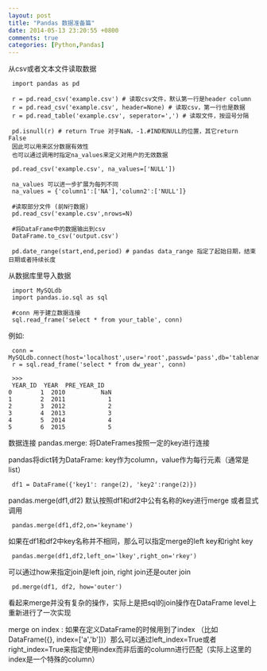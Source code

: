 ```yaml
---
layout: post
title: "Pandas 数据准备篇"
date: 2014-05-13 23:20:55 +0800
comments: true
categories: [Python,Pandas]
---
```


从csv或者文本文件读取数据
     
     import pandas as pd
     
     r = pd.read_csv('example.csv') # 读取csv文件，默认第一行是header column
     r = pd.read_csv('example.csv', header=None) # 读取csv，第一行也是数据
     r = pd.read_table('example.csv', seperator=',') # 读取文件，按逗号分隔

     pd.isnull(r) # return True 对于NaN，-1.#IND和NULL的位置，其它return False
     因此可以用来区分数据有效性
     也可以通过调用时指定na_values来定义对用户的无效数据
     
     pd.read_csv('example.csv', na_values=['NULL'])
     
     na_values 可以进一步扩展为每列不同
     na_values = {'column1':['NA'],'column2':['NULL']}

     #读取部分文件 (前N行数据)
     pd.read_csv('example.csv',nrows=N)
     
     #将DataFrame中的数据输出到csv
     DataFrame.to_csv('output.csv')

     pd.date_range(start,end,period) # pandas data_range 指定了起始日期，结束日期或者持续长度
     
从数据库里导入数据

     import MySQLdb
     import pandas.io.sql as sql

     #conn 用于建立数据连接
     sql.read_frame('select * from your_table', conn)

例如:
     
     conn = MySQLdb.connect(host='localhost',user='root',passwd='pass',db='tablename',port=3306,charset='utf8')
     r = sql.read_frame('select * from dw_year', conn)

     >>>
     YEAR_ID  YEAR  PRE_YEAR_ID
    0        1  2010          NaN
    1        2  2011            1
    2        3  2012            2
    3        4  2013            3
    4        5  2014            4
    5        6  2015            5

数据连接
pandas.merge: 将DateFrames按照一定的key进行连接

pandas将dict转为DataFrame: key作为column，value作为每行元素（通常是list）
          
     df1 = DataFrame({'key1': range(2), 'key2':range(2)})
     
pandas.merge(df1,df2) 默认按照df1和df2中公有名称的key进行merge
     或者显式调用

     pandas.merge(df1,df2,on='keyname')
    
     
如果在df1和df2中key名称并不相同，那么可以指定merge的left key和right key
     
     pandas.merge(df1,df2,left_on='lkey',right_on='rkey')

可以通过how来指定join是left join, right join还是outer join

     pd.merge(df1, df2, how='outer')
     
看起来merge并没有复杂的操作，实际上是把sql的join操作在DataFrame level上重新进行了一次实现
     
merge on index : 如果在定义DataFrame的时候用到了index （比如DataFrame({}, index=['a','b'])）那么可以通过left_index=True或者right_index=True来指定使用index而非后面的column进行匹配（实际上这里的index是一个特殊的column）